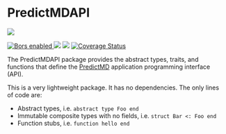# PredictMDAPI

<p>
<a
href="https://doi.org/10.5281/zenodo.1291209">
<img
src="https://zenodo.org/badge/109460252.svg"/>
</a>
</p>

<p>
<a
href="https://app.bors.tech/repositories/12422">
<img
src="https://bors.tech/images/badge_small.svg"
alt="Bors enabled">
</a>
<a
href="https://travis-ci.com/bcbi/PredictMDAPI.jl/branches">
<img
src="https://travis-ci.com/bcbi/PredictMDAPI.jl.svg?branch=master"
/></a>
<a
href="https://codecov.io/gh/bcbi/PredictMDAPI.jl/branch/master">
<img
src="https://codecov.io/gh/bcbi/PredictMDAPI.jl/branch/master/graph/badge.svg"
/></a>
<a
href='https://coveralls.io/github/bcbi/PredictMDAPI.jl?branch=master'>
<img
src='https://coveralls.io/repos/github/bcbi/PredictMDAPI.jl/badge.svg?branch=master'
alt='Coverage Status'
/></a>
</p>

The PredictMDAPI package provides the abstract types, traits, and functions that define the [PredictMD](https://predictmd.net) application programming interface (API).

This is a very lightweight package. It has no dependencies. The only lines of code are:
- Abstract types, i.e. `abstract type Foo end`
- Immutable composite types with no fields, i.e. `struct Bar <: Foo end`
- Function stubs, i.e. `function hello end`

